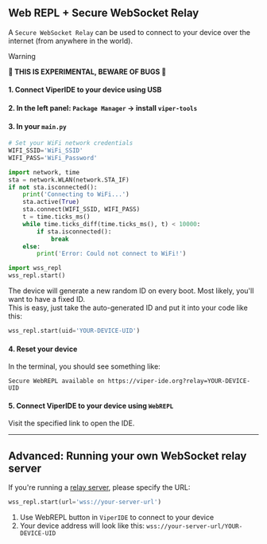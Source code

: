 
## Web REPL + Secure WebSocket Relay

A `Secure WebSocket Relay` can be used to connect to your device over the internet (from anywhere in the world).

> [!WARNING]
> **🚧 THIS IS EXPERIMENTAL, BEWARE OF BUGS 🚧**

#### 1. Connect ViperIDE to your device using USB

#### 2. In the left panel: `Package Manager` -> install `viper-tools`

#### 3. In your `main.py`

```py
# Set your WiFi network credentials
WIFI_SSID='WiFi_SSID'
WIFI_PASS='WiFi_Password'

import network, time
sta = network.WLAN(network.STA_IF)
if not sta.isconnected():
    print('Connecting to WiFi...')
    sta.active(True)
    sta.connect(WIFI_SSID, WIFI_PASS)
    t = time.ticks_ms()
    while time.ticks_diff(time.ticks_ms(), t) < 10000:
        if sta.isconnected():
            break
    else:
        print('Error: Could not connect to WiFi!')

import wss_repl
wss_repl.start()
```

The device will generate a new random ID on every boot. Most likely, you'll want to have a fixed ID.  
This is easy, just take the auto-generated ID and put it into your code like this:

```py
wss_repl.start(uid='YOUR-DEVICE-UID')
```

#### 4. Reset your device

In the terminal, you should see something like:

```log
Secure WebREPL available on https://viper-ide.org?relay=YOUR-DEVICE-UID
```

#### 5. Connect ViperIDE to your device using `WebREPL`

Visit the specified link to open the IDE.

---

## Advanced: Running your own WebSocket relay server

If you're running a [relay server](../src/websocket_relay.js), please specify the URL:

```py
wss_repl.start(url='wss://your-server-url')
```

1. Use WebREPL button in `ViperIDE` to connect to your device
2. Your device address will look like this: `wss://your-server-url/YOUR-DEVICE-UID`
